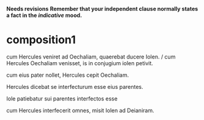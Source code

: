**Needs revisions**
**Remember that your independent clause normally states a fact in the *indicative* mood.**


# composition1

cum Hercules veniret ad Oechaliam, quaerebat ducere Iolen. / cum Hercules Oechaliam venisset, is in conjugium iolen petivit.

cum eius pater nollet, Hercules cepit Oechaliam. 

Hercules dicebat se interfecturum esse eius parentes. 

Iole patiebatur sui parentes interfectos esse

cum Hercules interfecerit omnes, misit Iolen ad Deianiram. 
